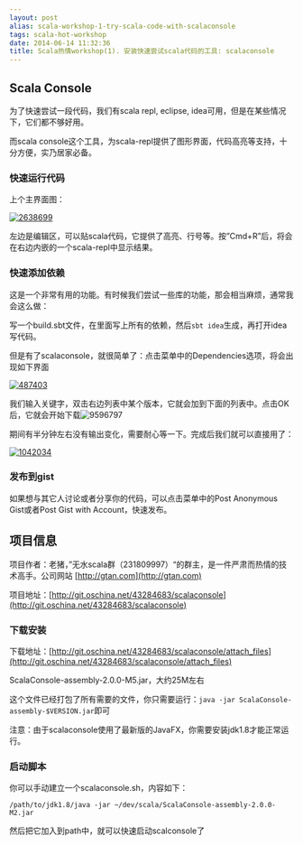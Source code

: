 ```yaml
---
layout: post
alias: scala-workshop-1-try-scala-code-with-scalaconsole
tags: scala-hot-workshop
date: 2014-06-14 11:32:36
title: Scala热情workshop(1). 安装快速尝试scala代码的工具: scalaconsole
---
```


## Scala Console

为了快速尝试一段代码，我们有scala repl, eclipse, idea可用，但是在某些情况下，它们都不够好用。

而scala console这个工具，为scala-repl提供了图形界面，代码高亮等支持，十分方便，实乃居家必备。

### 快速运行代码

上个主界面图：

[![2638699](http://freewind.me/wp-content/uploads/2014/06/2638699.png)](http://freewind.me/wp-content/uploads/2014/06/2638699.png)

左边是编辑区，可以贴scala代码，它提供了高亮、行号等。按”Cmd+R”后，将会在右边内嵌的一个scala-repl中显示结果。

### 快速添加依赖

这是一个非常有用的功能。有时候我们尝试一些库的功能，那会相当麻烦，通常我会这么做：

写一个build.sbt文件，在里面写上所有的依赖，然后`sbt idea`生成，再打开idea写代码。

但是有了scalaconsole，就很简单了：点击菜单中的Dependencies选项，将会出现如下界面

[![487403](http://freewind.me/wp-content/uploads/2014/06/487403.png)](http://freewind.me/wp-content/uploads/2014/06/487403.png)

我们输入关键字，双击右边列表中某个版本，它就会加到下面的列表中。点击OK后，它就会开始下载![9596797](http://freewind.me/wp-content/uploads/2014/06/9596797.png)

期间有半分钟左右没有输出变化，需要耐心等一下。完成后我们就可以直接用了：

[![1042034](http://freewind.me/wp-content/uploads/2014/06/1042034.png)](http://freewind.me/wp-content/uploads/2014/06/1042034.png)

### 发布到gist

如果想与其它人讨论或者分享你的代码，可以点击菜单中的Post Anonymous Gist或者Post Gist with Account，快速发布。

## 项目信息

项目作者：老猪，”无水scala群（231809997）“的群主，是一件严肃而热情的技术高手。公司网站 [http://gtan.com](http://gtan.com)

项目地址：[http://git.oschina.net/43284683/scalaconsole](http://git.oschina.net/43284683/scalaconsole)

### 下载安装

下载地址：[http://git.oschina.net/43284683/scalaconsole/attach_files](http://git.oschina.net/43284683/scalaconsole/attach_files)

ScalaConsole-assembly-2.0.0-M5.jar，大约25M左右

这个文件已经打包了所有需要的文件，你只需要运行：`java -jar ScalaConsole-assembly-$VERSION.jar`即可

注意：由于scalaconsole使用了最新版的JavaFX，你需要安装jdk1.8才能正常运行。

### 启动脚本

你可以手动建立一个scalaconsole.sh，内容如下：

    /path/to/jdk1.8/java -jar ~/dev/scala/ScalaConsole-assembly-2.0.0-M2.jar

然后把它加入到path中，就可以快速启动scalconsole了
